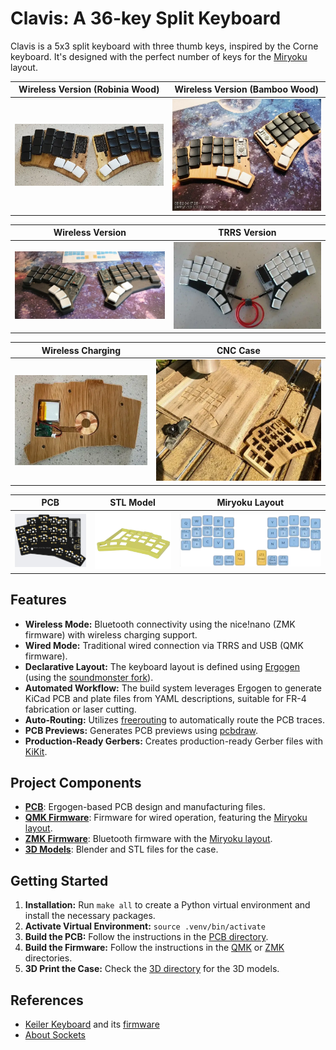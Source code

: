 # Clavis: A 36-key Split Keyboard

Clavis is a 5x3 split keyboard with three thumb keys, inspired by the Corne keyboard. It's designed with the perfect number of keys for the [Miryoku](https://github.com/manna-harbour/miryoku) layout.

<div align="center">

| Wireless Version (Robinia Wood) | Wireless Version (Bamboo Wood) |
| :---: | :---: |
| <img src="images/rubinia.webp" alt="Bluetooth with Rubinia wood" width="400"> | <img src="images/bambu.webp" alt="Bluetooth with Bamboo wood" width="400"> |

| Wireless Version | TRRS Version |
| :---: | :---: |
| <img src="images/bluetooth.webp" alt="Bluetooth with 3D printed case" width="400"> | <img src="images/photo.webp" alt="TRRS version" width="400"> |

| Wireless Charging | CNC Case |
| :---: | :---: |
| <img src="images/recharge2.webp" alt="Wireless charging" width="300"> | <img src="images/cnc.webp" alt="CNC case" width="400"> |

| PCB | STL Model | Miryoku Layout |
| :---: | :---: | :---: |
| <img src="images/board-back.webp" width="250"/> | <img src="images/stl-preview.webp" width="250"> | <img src="images/miryoku.webp" alt="Miryoku layout" width="500"/> |

</div>

## Features

*   **Wireless Mode:** Bluetooth connectivity using the nice!nano (ZMK firmware) with wireless charging support.
*   **Wired Mode:** Traditional wired connection via TRRS and USB (QMK firmware).
*   **Declarative Layout:** The keyboard layout is defined using [Ergogen](https://github.com/mrzealot/ergogen/) (using the [soundmonster fork](https://github.com/soundmonster/ergogen.git)).
*   **Automated Workflow:** The build system leverages Ergogen to generate KiCad PCB and plate files from YAML descriptions, suitable for FR-4 fabrication or laser cutting.
*   **Auto-Routing:** Utilizes [freerouting](https://github.com/freerouting/freerouting) to automatically route the PCB traces.
*   **PCB Previews:** Generates PCB previews using [pcbdraw](https://github.com/yaqwsx/pcbdraw).
*   **Production-Ready Gerbers:** Creates production-ready Gerber files with [KiKit](https://github.com/yaqwsx/KiKit).

## Project Components

*   [**PCB**](pcb/README.md): Ergogen-based PCB design and manufacturing files.
*   [**QMK Firmware**](firmware/qmk/README.md): Firmware for wired operation, featuring the [Miryoku layout](firmware/qmk/clavis/README.md).
*   [**ZMK Firmware**](firmware/zmk/README.md): Bluetooth firmware with the [Miryoku layout](firmware/README.md).
*   [**3D Models**](3d/): Blender and STL files for the case.

## Getting Started

1.  **Installation:** Run `make all` to create a Python virtual environment and install the necessary packages.
2.  **Activate Virtual Environment:** `source .venv/bin/activate`
3.  **Build the PCB:** Follow the instructions in the [PCB directory](pcb/).
4.  **Build the Firmware:** Follow the instructions in the [QMK](firmware/qmk/) or [ZMK](firmware/zmk/) directories.
5.  **3D Print the Case:** Check the [3D directory](3d/) for the 3D models.

## References

*   [Keiler Keyboard](https://github.com/jonathanforking/Keiler) and its [firmware](https://github.com/jonathanforking/Keiler-ZMK)
*   [About Sockets](https://github.com/joric/nrfmicro/wiki/Sockets)

